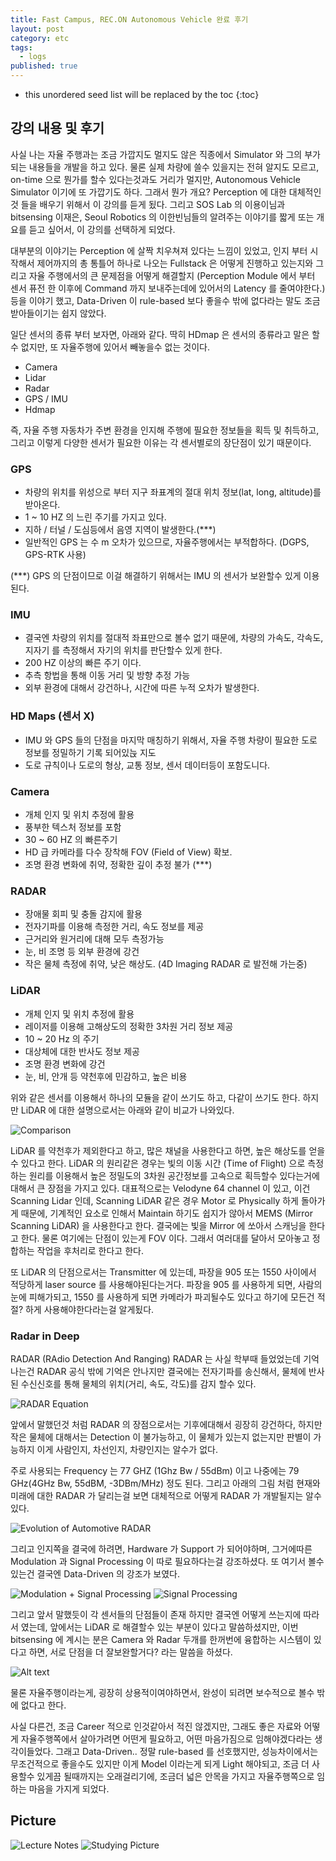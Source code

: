 ```yaml
---
title: Fast Campus, REC.ON Autonomous Vehicle 완료 후기
layout: post
category: etc
tags:
  - logs
published: true
---
```


* this unordered seed list will be replaced by the toc
{:toc}


## 강의 내용 및 후기

사실 나는 자율 주행과는 조금 가깝지도 멀지도 않은 직종에서 Simulator 와 그의 부가 되는 내용들을 개발을 하고 있다. 물론 실제 차량에 쓸수 있을지는 전혀 알지도 모르고, on-time 으로 뭔가를 할수 있다는것과도 거리가 멀지만, Autonomous Vehicle Simulator 이기에 또 가깝기도 하다. 그래서 뭔가 개요? Perception 에 대한 대체적인 것 들을 배우기 위해서 이 강의를 듣게 됬다. 그리고 SOS Lab 의 이용이님과 bitsensing 이재은, Seoul Robotics 의 이한빈님들의 알려주는 이야기를 짧게 또는 개요를 듣고 싶어서, 이 강의를 선택하게 되었다.

대부분의 이야기는 Perception 에 살짝 치우쳐져 있다는 느낌이 있었고, 인지 부터 시작해서 제어까지의 총 통틀어 하나로 나오는 Fullstack 은 어떻게 진행하고 있는지와 그리고 자율 주행에서의 큰 문제점을 어떻게 해결할지 (Perception Module 에서 부터 센서 퓨전 한 이후에 Command 까지 보내주는데에 있어서의 Latency 를 줄여야한다.) 등을 이야기 했고, Data-Driven 이 rule-based 보다 좋을수 밖에 없다라는 말도 조금 받아들이기는 쉽지 않았다.

일단 센서의 종류 부터 보자면, 아래와 같다. 딱히 HDmap 은 센서의 종류라고 말은 할수 없지만, 또 자율주행에 있어서 빼놓을수 없는 것이다.

* Camera
* Lidar
* Radar
* GPS / IMU
* Hdmap

즉, 자율 주행 자동차가 주변 환경을 인지해 주행에 필요한 정보들을 획득 및 취득하고, 그리고 이렇게 다양한 센서가 필요한 이유는 각 센서별로의 장단점이 있기 때문이다.

### GPS

* 차량의 위치를 위성으로 부터 지구 좌표계의 절대 위치 정보(lat, long, altitude)를 받아온다.
* 1 ~ 10 HZ 의 느린 주기를 가지고 있다.
* 지하 / 터널 / 도심등에서 음영 지역이 발생한다.(***)
* 일반적인 GPS 는 수 m 오차가 있으므로, 자율주행에서는 부적합하다. (DGPS, GPS-RTK 사용)

(***) GPS 의 단점이므로 이걸 해결하기 위해서는 IMU 의 센서가 보완할수 있게 이용된다.

### IMU

* 결국엔 차량의 위치를 절대적 좌표만으로 볼수 없기 때문에, 차량의 가속도, 각속도, 지자기 를 측정해서 자기의 위치를 판단할수 있게 한다.
* 200 HZ 이상의 빠른 주기 이다.
* 추측 항법을 통해 이동 거리 및 방향 추정 가능
* 외부 환경에 대해서 강건하나, 시간에 따른 누적 오차가 발생한다.

### HD Maps (센서 X) 

* IMU 와 GPS 들의 단점을 마지막 매칭하기 위해서, 자율 주행 차량이 필요한 도로 정보를 정밀하기 기록 되어있늕 지도
* 도로 규칙이나 도로의 형상, 교통 정보, 센서 데이터등이 포함도니다.

### Camera 

* 개체 인지 및 위치 추정에 활용
* 풍부한 텍스처 정보를 포함
* 30 ~ 60 HZ 의 빠른주기 
* HD 급 카메라를 다수 장착해 FOV (Field of View) 확보.
* 조명 환경 변화에 취약, 정확한 깊이 추정 불가 (***)

### RADAR

* 장애물 회피 및 충돌 감지에 활용
* 전자기파를 이용해 측정한 거리, 속도 정보를 제공
* 근거리와 원거리에 대해 모두 측정가능
* 눈, 비 조명 등 외부 환경에 강건
* 작은 물체 측정에 취약, 낮은 해상도. (4D Imaging RADAR 로 발전해 가는중)

### LiDAR

* 개체 인지 및 위치 추정에 활용
* 레이저를 이용해 고해상도의 정확한 3차원 거리 정보 제공
* 10 ~ 20 Hz 의 주기
* 대상체에 대한 반사도 정보 제공 
* 조명 환경 변화에 강건
* 눈, 비, 안개 등 약천후에 민감하고, 높은 비용

위와 같은 센서를 이용해서 하나의 모듈을 같이 쓰기도 하고, 다같이 쓰기도 한다. 하지만 LiDAR 에 대한 설명으로서는 아래와 같이 비교가 나와있다.

![Comparison](../../../assets/img/photo/12-11-2023/table.PNG)

LiDAR 를 약천후가 제외한다고 하고, 많은 채널을 사용한다고 하면, 높은 해상도를 얻을수 있다고 한다. LiDAR 의 원리같은 경우는 빛의 이동 시간 (Time of Flight) 으로 측정하는 원리를 이용해서 높은 정밀도의 3차원 공간정보를 고속으로 획득할수 있다는거에 대해서 큰 장점을 가지고 있다. 대표적으로는 Velodyne 64 channel 이 있고, 이건 Scanning Lidar 인데, Scanning LiDAR 같은 경우 Motor 로 Physically 하게 돌아가게 때문에, 기계적인 요소로 인해서 Maintain 하기도 쉽지가 않아서 MEMS (Mirror Scanning LiDAR) 을 사용한다고 한다. 결국에는 빛을 Mirror 에 쏘아서 스캐닝을 한다고 한다. 물론 여기에는 단점이 있는게 FOV 이다. 그래서 여러대를 달아서 모아놓고 정합하는 작업을 후처리로 한다고 한다.

또 LiDAR 의 단점으로서는 Transmitter 에 있는데, 파장을 905 또는 1550 사이에서 적당하게 laser source 를 사용해야된다는거다. 파장을 905 를 사용하게 되면, 사람의 눈에 피해가되고, 1550 를 사용하게 되면 카메라가 파괴될수도 있다고 하기에 모든건 적절? 하게 사용해야한다라는걸 알게됬다.

### Radar in Deep

RADAR (RAdio Detection And Ranging) RADAR 는 사실 학부때 들었었는데 기억나는건 RADAR 공식 밖에 기억은 안나지만 결국에는 전자기파를 송신해서, 물체에 반사된 수신신호를 통해 물체의 위치(거리, 속도, 각도)를 감지 할수 있다. 

![RADAR Equation](../../../assets/img/photo/12-11-2023/formula.PNG)

앞에서 말했던것 처럼 RADAR 의 장점으로서는 기후에대해서 굉장히 강건하다, 하지만 작은 물체에 대해서는 Detection 이 불가능하고, 이 물체가 있는지 없는지만 판별이 가능하지 이게 사람인지, 차선인지, 차량인지는 알수가 없다.

주로 사용되는 Frequency 는 77 GHZ (1Ghz Bw / 55dBm) 이고 나중에는 79 GHz(4GHz Bw, 55dBM, -3DBm/MHz)
정도 된다. 그리고 아래의 그림 처럼 현재와 미래에 대한 RADAR 가 달리는걸 보면 대체적으로 어떻게 RADAR 가 개발될지는 알수 있다.

![Evolution of Automotive RADAR](../../../assets/img/photo/12-11-2023/history.PNG)

그리고 인지쪽을 결국에 하려면, Hardware 가 Support 가 되어야하며, 그거에따른 Modulation 과 Signal Processing 이 따로 필요하다는걸 강조하셨다. 또 여기서 볼수 있는건 결국엔 Data-Driven 의 강조가 보였다.

![Modulation + Signal Processing](../../../assets/img/photo/12-11-2023/history2.PNG)
![Signal Processing](../../../assets/img/photo/12-11-2023/history3.PNG)

그리고 앞서 말했듯이 각 센서들의 단점들이 존재 하지만 결국엔 어떻게 쓰는지에 따라서 였는데, 앞에서는 LiDAR 로 해결할수 있는 부분이 있다고 말씀하셨지만, 이번 bitsensing 에 계시는 분은 Camera 와 Radar 두개를 한꺼번에 융합하는 시스템이 있다고 하면, 서로 단점을 더 잘보완할거다? 라는 말씀을 하셨다.

![Alt text](../../../assets/img/photo/12-11-2023/history4.PNG)

물론 자율주행이라는게, 굉장히 상용적이여야하면서, 완성이 되려면 보수적으로 볼수 밖에 없다고 한다.

사실 다른건, 조금 Career 적으로 인것같아서 적진 않겠지만, 그래도 좋은 자료와 어떻게 자율주행쪽에서 살아가려면 어떤게 필요하고, 어떤 마음가짐으로 임해야겠다라는 생각이들었다. 그래고 Data-Driven.. 정말 rule-based 를 선호했지만, 성능차이에서는 무조건적으로 좋을수도 있지만 이게 Model 이라는게 되게 Light 해야되고, 조금 더 사용할수 있게끔 될때까지는 오래걸리기에, 조금더 넓은 안목을 가지고 자율주행쪽으로 임하는 마음을 가지게 되었다.

## Picture
![Lecture Notes](../../../assets/img/photo/12-11-2023/Capture.PNG)
![Studying Picture](../../../assets/img/photo/12-11-2023/lecture.jpg)